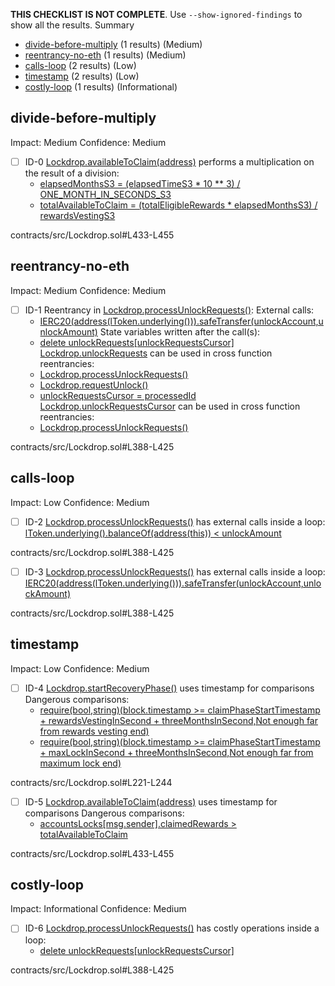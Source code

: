 **THIS CHECKLIST IS NOT COMPLETE**. Use `--show-ignored-findings` to show all the results.
Summary
 - [divide-before-multiply](#divide-before-multiply) (1 results) (Medium)
 - [reentrancy-no-eth](#reentrancy-no-eth) (1 results) (Medium)
 - [calls-loop](#calls-loop) (2 results) (Low)
 - [timestamp](#timestamp) (2 results) (Low)
 - [costly-loop](#costly-loop) (1 results) (Informational)
## divide-before-multiply
Impact: Medium
Confidence: Medium
 - [ ] ID-0
[Lockdrop.availableToClaim(address)](contracts/src/Lockdrop.sol#L433-L455) performs a multiplication on the result of a division:
	- [elapsedMonthsS3 = (elapsedTimeS3 * 10 ** 3) / ONE_MONTH_IN_SECONDS_S3](contracts/src/Lockdrop.sol#L441)
	- [totalAvailableToClaim = (totalEligibleRewards * elapsedMonthsS3) / rewardsVestingS3](contracts/src/Lockdrop.sol#L445)

contracts/src/Lockdrop.sol#L433-L455


## reentrancy-no-eth
Impact: Medium
Confidence: Medium
 - [ ] ID-1
Reentrancy in [Lockdrop.processUnlockRequests()](contracts/src/Lockdrop.sol#L388-L425):
	External calls:
	- [IERC20(address(lToken.underlying())).safeTransfer(unlockAccount,unlockAmount)](contracts/src/Lockdrop.sol#L416)
	State variables written after the call(s):
	- [delete unlockRequests[unlockRequestsCursor]](contracts/src/Lockdrop.sol#L413)
	[Lockdrop.unlockRequests](contracts/src/Lockdrop.sol#L112) can be used in cross function reentrancies:
	- [Lockdrop.processUnlockRequests()](contracts/src/Lockdrop.sol#L388-L425)
	- [Lockdrop.requestUnlock()](contracts/src/Lockdrop.sol#L375-L382)
	- [unlockRequestsCursor = processedId](contracts/src/Lockdrop.sol#L424)
	[Lockdrop.unlockRequestsCursor](contracts/src/Lockdrop.sol#L115) can be used in cross function reentrancies:
	- [Lockdrop.processUnlockRequests()](contracts/src/Lockdrop.sol#L388-L425)

contracts/src/Lockdrop.sol#L388-L425


## calls-loop
Impact: Low
Confidence: Medium
 - [ ] ID-2
[Lockdrop.processUnlockRequests()](contracts/src/Lockdrop.sol#L388-L425) has external calls inside a loop: [lToken.underlying().balanceOf(address(this)) < unlockAmount](contracts/src/Lockdrop.sol#L410)

contracts/src/Lockdrop.sol#L388-L425


 - [ ] ID-3
[Lockdrop.processUnlockRequests()](contracts/src/Lockdrop.sol#L388-L425) has external calls inside a loop: [IERC20(address(lToken.underlying())).safeTransfer(unlockAccount,unlockAmount)](contracts/src/Lockdrop.sol#L416)

contracts/src/Lockdrop.sol#L388-L425


## timestamp
Impact: Low
Confidence: Medium
 - [ ] ID-4
[Lockdrop.startRecoveryPhase()](contracts/src/Lockdrop.sol#L221-L244) uses timestamp for comparisons
	Dangerous comparisons:
	- [require(bool,string)(block.timestamp >= claimPhaseStartTimestamp + rewardsVestingInSecond + threeMonthsInSecond,Not enough far from rewards vesting end)](contracts/src/Lockdrop.sol#L229-L233)
	- [require(bool,string)(block.timestamp >= claimPhaseStartTimestamp + maxLockInSecond + threeMonthsInSecond,Not enough far from maximum lock end)](contracts/src/Lockdrop.sol#L237-L240)

contracts/src/Lockdrop.sol#L221-L244


 - [ ] ID-5
[Lockdrop.availableToClaim(address)](contracts/src/Lockdrop.sol#L433-L455) uses timestamp for comparisons
	Dangerous comparisons:
	- [accountsLocks[msg.sender].claimedRewards > totalAvailableToClaim](contracts/src/Lockdrop.sol#L449)

contracts/src/Lockdrop.sol#L433-L455


## costly-loop
Impact: Informational
Confidence: Medium
 - [ ] ID-6
[Lockdrop.processUnlockRequests()](contracts/src/Lockdrop.sol#L388-L425) has costly operations inside a loop:
	- [delete unlockRequests[unlockRequestsCursor]](contracts/src/Lockdrop.sol#L413)

contracts/src/Lockdrop.sol#L388-L425


